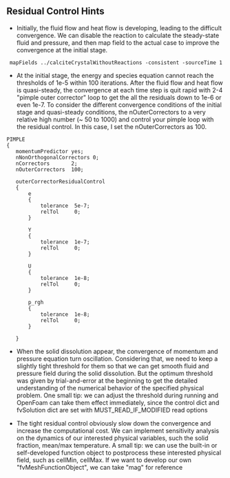 
## Residual Control Hints 

- Initially, the fluid flow and heat flow is developing, leading to the difficult convergence. We can disable the reaction to calculate the steady-state fluid and pressure, and then map field to the actual case to improve the convergence at the initial stage.

```
 mapFields ../calciteCrystalWithoutReactions -consistent -sourceTime 1
```

 - At the initial stage, the energy and species equation cannot reach the thresholds of 1e-5 within 100 iterations. After the fluid flow and heat flow is quasi-steady, the convergence at each time step is quit rapid with 2-4 "pimple outer corrector" loop to get the all the residuals down to 1e-6 or even 1e-7. To consider the different convergence conditions of the initial stage and quasi-steady conditions, the  nOuterCorrectors to a very relative high number (~ 50 to 1000) and control your pimple loop with the residual control. In this case, I set the nOuterCorrectors as 100.

 ```
 PIMPLE
{
    momentumPredictor yes;
    nNonOrthogonalCorrectors 0;
    nCorrectors       2;
    nOuterCorrectors  100;

    outerCorrectorResidualControl
    {
        e     
        {
            tolerance  5e-7;
            relTol     0;
        }

        Y    
        {
            tolerance  1e-7;
            relTol     0;
        }

        U      
        {
            tolerance  1e-8;
            relTol     0;
        }

        p_rgh      
        {
            tolerance  1e-8;
            relTol     0;
        }
        
    }
 ```

- When the solid dissolution appear, the convergence of momentum and pressure equation  turn oscillation. Considering that, we need to keep a slightly tight threshold for them so that we can get smooth fluid and pressure field during the solid dissolution. But the optimum threshold was given by trial-and-error at the beginning to get the detailed understanding of the numerical behavior of the specified physical problem. One small tip: we can adjust the threshold during running and OpenFoam can take them effect immediately, since the control dict and fvSolution dict are set with MUST_READ_IF_MODIFIED read options 

- The tight residual control obviously slow down the convergence and increase the computational cost. We can implement sensitivity analysis on the dynamics of  our interested physical variables, such the solid fraction, mean/max temperature. A small tip: we can use the built-in or self-developed function object to postprocess these interested physical field, such as cellMin, cellMax.  If we want to develop our own "fvMeshFunctionObject", we can take "mag" for reference 
